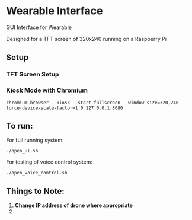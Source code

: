 # Wearable Interface
GUI Interface for Wearable 

Designed for a TFT screen of 320x240 running on a Raspberry Pi 

## Setup
### TFT Screen Setup

### Kiosk Mode with Chromium
```chromium-browser --kiosk --start-fullscreen --window-size=320,240 --force-device-scale-factor=1.0 127.0.0.1:8080```

## To run:
For full running system:

```./open_ui.sh```

For testing of voice control system:

```./open_voice_control.sh```

## Things to Note:

1. **Change IP address of drone where appropriate**
2. 
